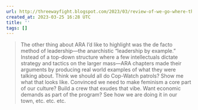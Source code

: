 ```yaml
---
url: http://threewayfight.blogspot.com/2023/03/review-of-we-go-where-they-go-story-of.html
created_at: 2023-03-25 16:28 UTC
title: ''
tags: []
---
```


> The other thing about ARA I’d like to highlight was the de facto method of leadership—the anarchistic “leadership by example.” Instead of a top-down structure where a few intellectuals dictate strategy and tactics on the larger mass—ARA chapters made their arguments by producing real world examples of what they were talking about. Think we should all do Cop-Watch patrols? Show me what that looks like. Convinced we need to make feminism a core part of our culture? Build a crew that exudes that vibe. Want economic demands as part of the program? See how we are doing it in our town, etc. etc. etc.
